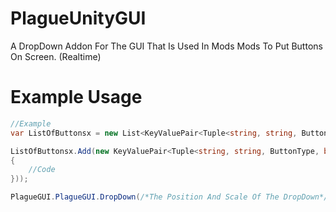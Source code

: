 # PlagueUnityGUI
A DropDown Addon For The GUI That Is Used In Mods Mods To Put Buttons On Screen. (Realtime)

# Example Usage
```csharp
//Example
var ListOfButtonsx = new List<KeyValuePair<Tuple<string, string, ButtonType, bool>, Action<bool>>>();/*Cache The List So You Can Append Numerous Things To It First, And Keep Your Code Clean*/

ListOfButtonsx.Add(new KeyValuePair<Tuple<string, string, ButtonType, bool>, Action<bool>>(new Tuple<string, string, ButtonType, bool>(/*Button Text*/"Button Text", /*ToolTip Text*/"ToolTip Text", /*Button Type*/ButtonType.Button, /*Default Toggle State*/false), /*Delegate To Execute On Button Select/Toggle*/delegate (bool a)
{
    //Code
}));

PlagueGUI.PlagueGUI.DropDown(/*The Position And Scale Of The DropDown*/new Rect(1000, 25, 300, 25), /*The Main DropDown Expand Button Text*/"Main Button Text", ListOfButtonsx);```
